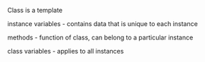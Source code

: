 Class is a template 

instance variables - contains data that is unique to each instance

methods - function of class, can belong to a particular instance

class variables - applies to all instances